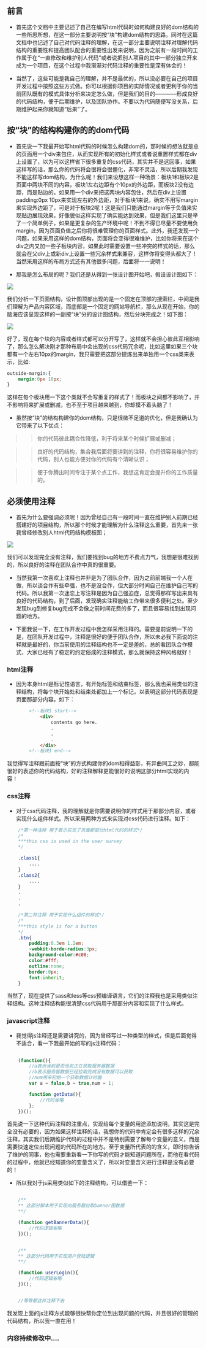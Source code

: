 ## 前言

* 首先这个文档中主要记述了自己在编写html代码时如何构建良好的dom结构的一些所思所想，在这一部分主要说明按“块”构建dom结构的思路。同时在这篇文档中也记述了自己对代码注释的理解，在这一部分主要说明注释对理解代码结构的重要性和提高团队配合的重要性出发来说明，因为之前有一段时间的工作属于在“一直修改和维护别人代码”或者说把别人项目的其中一部分独立开来成为一个项目，在这个过程中我渐渐对代码注释的重要性是深有体会的！

* 当然了，这些可能是我自己的理解，并不是最优的，所以没必要在自己的项目开发过程中按照这些方式做。你可以根据你项目的实际情况或者更利于你的当前团队既有的模式具体分析来决定怎么做，但是我们的目的————形成良好的代码结构，便于后期维护，以及团队协作。不要以为代码随便写没关系，后期维护起来你就知道“后果”了。

## 按“块”的结构构建你的的dom代码

* 首先说一下我最开始写html代码的时候怎么构建dom的，那时候的想法就是总的页面用一个div来包住，从而实现所有的初始化样式或者说重置样式都在div上设置了，以为可以这样省下很多重复的css代码，其实并不是这回事，如果这样写的话，那么你的代码将会很将会很僵化，非常不灵活，所以后期我发现不能这样写dom结构，为什么呢！我们来设想这样一种场景：板块1和板块2是页面中两块不同的内容，板块1左右边距有个10px的外边距，而板块2没有边距，而是贴边的。如果用一个div来把这两块内容包住，然后在div上设置padding:0px 10px来实现左右的外边距，对于板块1来说，确实不用写margin来实现外边距了，可是对于板块2呢！这是我们只能通过margin等于负值来实现贴边展现效果，好像貌似这样实现了确实能达到效果，但是我们这里只是举了一个简单例子，如果是更复杂的生产环境中呢！不到不得已尽量不要使用负margin，因为页面负值之后你将很难管理你的页面样式。此外，我还发现一个问题，如果采用这样的dom结构，页面将会变得很难维护，比如你将来在这个div之内又加一些子板块内容，如果此时需要设置一些冲突的样式的话，那么就会在父div上或新div上设置一些冗余样式来兼容，这样你将变得头都大了！当然采用这样的布局方式还有其他很多问题，后面将一一说明！

* 那我是怎么布局的呢？我们还是从得到一张设计图开始吧，假设设计图如下：

![](https://github.com/woai30231/JavascriptDetails/blob/master/image/5_1.jpg)

我们分析一下页面结构，设计图顶部出现的是一个固定在顶部的搜索栏，中间是我们理解为产品内容区域，而底部是一个固定的网站导航栏，那么从现在开始，你的脑海应该呈现这样的一副按“块”分的设计图结构，然后分块完成之！如下图：

![](https://github.com/woai30231/JavascriptDetails/blob/master/image/5_2.jpg)

好了，现在每个块的内容或者样式都可以分开写了，这样就不会担心彼此互相影响了，那么怎么解决刚才那种布局中会出现的css代码冗余呢，比如这里如果三个块都有一个左右10px的margin，我只需要把这部分提炼出来单独用一个css类来表示，比如:

```css
outside-margin:{
	margin:0px 10px;
}
```

这样在每个板块用一下这个类就不会写重复的样式了！而板块之间都不影响了，并不影响将来扩展或删减，也不至于项目越来越到，你却摸不着头脑了！

* 虽然按“块”的结构构建你的dom结构，只是很微不足道的优化，但是我确认为它带来了以下优点：

>> 你的代码彼此耦合性降低，利于将来某个时候扩展或删减；

>> 良好的代码结构，集合我后面将要讲到的注释，你将很容易维护你的代码，别人也能方便对你的代码有个清晰认识；

>> 便于你腾出时间专注于某个点工作，我想这肯定会提升你的工作质量的。


## 必须使用注释

* 首先为什么要强调必须呢！因为曾经自己有一段时间一直在维护别人前期已经搭建好的项目结构，所以那个时候才能理解为什么注释这么重要，首先来一张我曾经修改别人html代码结构模板图；

![](https://github.com/woai30231/JavascriptDetails/blob/master/image/5_3.png)

我们可以发现完全没有注释，我们要找到bug的地方不费点力气，我想是很难找到的，所以良好的注释在团队合作中真的很重要。

* 当然我第一次喜欢上注释也并非是为了团队合作，因为之前前端我一个人在做，所以谈合作有些牵强，也不是没合作，但大部分时间自己在维护自己写的代码。所以我第一次迷恋上写注释是因为自己强迫症，总觉得那样写出来具有良好的代码结构，到了后面，发现确实注释能给工作带来很多便利之处。至少发现bug到修复bug完成不会像之前时间花费的多了，而且很容易找到出现问题的地方。

* 下面我说一下，在工作开发过程中我怎样采用注释的。需要提前说明一下的是，在团队开发过程中，注释是很好的便于团队合作，所以未必我下面说的注释就是最好的，你当前使用的注释结构也不一定是差的，总的看团队合作模式，大家已经有了稳定的约定俗成的注释模式，那么就保持这种风格就好！

### html注释

* 因为本身html是标记性语言，有开始标签和结束标签，那么我也采用类似的注释结构，将每个块开始处和结束处都加上一个标记，以表明这部分代码表现是页面那部分内容。如下：

```html
		<!--板块1 start-->
			<div>
				contents go here.
				.
				.
				.
			</div>
		<!--板块1 end-->
```

我觉得写注释跟前面按“块”的方式构建你的dom相得益彰，有异曲同工之妙，都能很好的表述你的代码结构，好的注释解释更能很好的说明这部分html实现的内容！

### css注释

* 对于css代码注释，我的理解就是你需要说明你的样式用于那部分内容，或者实现什么组件样式。所以采用两种方式来实现对css代码进行注释。如下：

```css
	/*第一种注释 用于表示实现了页面那部分html代码的样式*/
	/*
	***this css is used in the user survey
	*/

	.class1{
		....
	}
	.class2{
		....
	}
	.
	.
	.

	/*第二种注释 用于实现什么组件的样式*/
	/*
	***this style is for a button
	*/
	.btn{
		padding:0.3em 1.2em;
		-webkit-borde-radius:3px;
		background-color:#c00;
		color:#fff;
		outline:none;
		border:0px;
		font:inherit;
	}


```

当然了，现在提供了sass和less等css预编译语言，它们的注释我也是采用类似注释结构。这种注释结构能很清楚css代码用于那部分内容和实现了什么样式。

### javascript注释

* 我觉得js注释还是需要讲究的，因为曾经写过一种类型的样式，但是后面觉得不适合，看一下我最开始的写的js注释代码：

```javascript
	
	(function(){
		//a表示当前是否当前正在获取服务器数据
		//b表示服务器数据已经拉取完成没有数据可以获取
		//num用来初始一个获取数据计时器
		var a = false,b = true,num = 1;

		function getData(){
			//代码省略
		};
	})();
```

首先说一下这种代码注释的注重点，实现给每个变量的用途添加说明，其实这是完全没有必要的，因为如果这样注释的话，我想你的代码中肯定会有很多这样的冗余注释，其实我们后期维护代码的过程中并不是特别需要了解每个变量的意义，而是需要快速定位出现问题的代码所在的地方。至于变量所代表的的含义，即时你告诉了维护的同事，他也需要重新看一下你写的代码才能知道问题所在，而他在看代码的过程中，他就已经知道你的变量含义了，所以对变量含义进行注释是没有必要的！

* 所以我对于js采用类似如下的注释结构，可以借鉴一下：

```javascript

	/**
	** 这部分脚本用于实现向服务器拉取banner图数据
	**/

	(function getBannerData(){
		//代码逻辑省略	
	})();


	/**
	** 这部分代码用于实现用户登陆逻辑
	**/

	(function userLogin(){
		//代码逻辑省略
	})();


	//等等都这样注释下去

```

我发现上面的js注释方式能够很快帮你定位到出现问题的代码，并且很好的管理的代码结构，所以我一直在用！


### 内容持续修改中....

